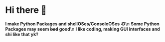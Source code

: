 # Hi there 👋

**I make Python Packages and shellOSes/ConsoleOSes :D**\n
**Some Python Packages may seem ~~bad~~ good**\n
**I like coding, making GUI interfaces and shi like that yk?**
